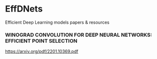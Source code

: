 # EffDNets
Efficient Deep Learning models papers &amp; resources 



### WINOGRAD CONVOLUTION FOR DEEP NEURAL NETWORKS: EFFICIENT POINT SELECTION
https://arxiv.org/pdf/2201.10369.pdf
